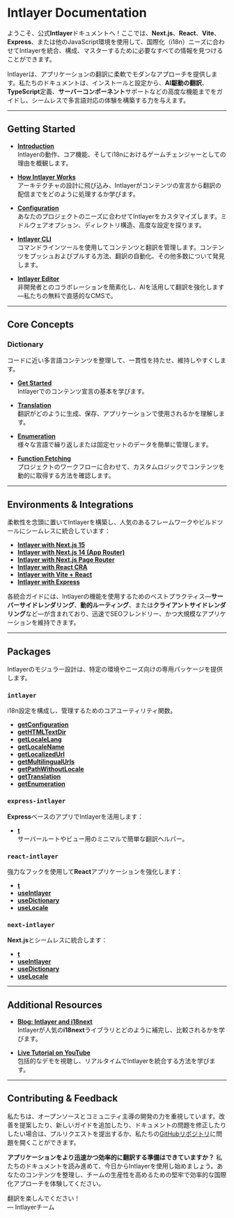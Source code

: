 # Intlayer Documentation

ようこそ、公式**Intlayer**ドキュメントへ！ここでは、**Next.js**、**React**、**Vite**、**Express**、または他のJavaScript環境を使用して、国際化（i18n）ニーズに合わせてIntlayerを統合、構成、マスターするために必要なすべての情報を見つけることができます。

Intlayerは、アプリケーションの翻訳に柔軟でモダンなアプローチを提供します。私たちのドキュメントは、インストールと設定から、**AI駆動の翻訳**、**TypeScript**定義、**サーバーコンポーネント**サポートなどの高度な機能までをガイドし、シームレスで多言語対応の体験を構築する力を与えます。

---

## Getting Started

- **[Introduction](https://github.com/aymericzip/intlayer/blob/main/docs/ja/introduction.md)**  
  Intlayerの動作、コア機能、そしてi18nにおけるゲームチェンジャーとしての理由を概観します。

- **[How Intlayer Works](https://github.com/aymericzip/intlayer/blob/main/docs/ja/how_works_intlayer.md)**  
  アーキテクチャの設計に飛び込み、Intlayerがコンテンツの宣言から翻訳の配信までをどのように処理するか学びます。

- **[Configuration](https://github.com/aymericzip/intlayer/blob/main/docs/ja/configuration.md)**  
  あなたのプロジェクトのニーズに合わせてIntlayerをカスタマイズします。ミドルウェアオプション、ディレクトリ構造、高度な設定を探ります。

- **[Intlayer CLI](https://github.com/aymericzip/intlayer/blob/main/docs/ja/intlayer_cli.md)**  
  コマンドラインツールを使用してコンテンツと翻訳を管理します。コンテンツをプッシュおよびプルする方法、翻訳の自動化、その他多数について発見します。

- **[Intlayer Editor](https://github.com/aymericzip/intlayer/blob/main/docs/ja/intlayer_editor.md)**  
  非開発者とのコラボレーションを簡素化し、AIを活用して翻訳を強化します—私たちの無料で直感的なCMSで。

---

## Core Concepts

### Dictionary

コードに近い多言語コンテンツを整理して、一貫性を持たせ、維持しやすくします。

- **[Get Started](https://github.com/aymericzip/intlayer/blob/main/docs/ja/dictionary/get_started.md)**  
  Intlayerでのコンテンツ宣言の基本を学びます。

- **[Translation](https://github.com/aymericzip/intlayer/blob/main/docs/ja/dictionary/translation.md)**  
  翻訳がどのように生成、保存、アプリケーションで使用されるかを理解します。

- **[Enumeration](https://github.com/aymericzip/intlayer/blob/main/docs/ja/dictionary/enumeration.md)**  
  様々な言語で繰り返しまたは固定セットのデータを簡単に管理します。

- **[Function Fetching](https://github.com/aymericzip/intlayer/blob/main/docs/ja/dictionary/function_fetching.md)**  
  プロジェクトのワークフローに合わせて、カスタムロジックでコンテンツを動的に取得する方法を確認します。

---

## Environments & Integrations

柔軟性を念頭に置いてIntlayerを構築し、人気のあるフレームワークやビルドツールにシームレスに統合しています：

- **[Intlayer with Next.js 15](https://github.com/aymericzip/intlayer/blob/main/docs/ja/intlayer_with_nextjs_15.md)**
- **[Intlayer with Next.js 14 (App Router)](https://github.com/aymericzip/intlayer/blob/main/docs/ja/intlayer_with_nextjs_14.md)**
- **[Intlayer with Next.js Page Router](https://github.com/aymericzip/intlayer/blob/main/docs/ja/intlayer_with_nextjs_page_router.md)**
- **[Intlayer with React CRA](https://github.com/aymericzip/intlayer/blob/main/docs/ja/intlayer_with_create_react_app.md)**
- **[Intlayer with Vite + React](https://github.com/aymericzip/intlayer/blob/main/docs/ja/intlayer_with_vite+react.md)**
- **[Intlayer with Express](https://github.com/aymericzip/intlayer/blob/main/docs/ja/intlayer_with_express.md)**

各統合ガイドには、Intlayerの機能を使用するためのベストプラクティス—**サーバーサイドレンダリング**、**動的ルーティング**、または**クライアントサイドレンダリング**など—が含まれており、迅速でSEOフレンドリー、かつ大規模なアプリケーションを維持できます。

---

## Packages

Intlayerのモジュラー設計は、特定の環境やニーズ向けの専用パッケージを提供します。

### `intlayer`

i18n設定を構成し、管理するためのコアユーティリティ関数。

- **[getConfiguration](https://github.com/aymericzip/intlayer/blob/main/docs/ja/packages/intlayer/getConfiguration.md)**
- **[getHTMLTextDir](https://github.com/aymericzip/intlayer/blob/main/docs/ja/packages/intlayer/getHTMLTextDir.md)**
- **[getLocaleLang](https://github.com/aymericzip/intlayer/blob/main/docs/ja/packages/intlayer/getLocaleLang.md)**
- **[getLocaleName](https://github.com/aymericzip/intlayer/blob/main/docs/ja/packages/intlayer/getLocaleName.md)**
- **[getLocalizedUrl](https://github.com/aymericzip/intlayer/blob/main/docs/ja/packages/intlayer/getLocalizedUrl.md)**
- **[getMultilingualUrls](https://github.com/aymericzip/intlayer/blob/main/docs/ja/packages/intlayer/getMultilingualUrls.md)**
- **[getPathWithoutLocale](https://github.com/aymericzip/intlayer/blob/main/docs/ja/packages/intlayer/getPathWithoutLocale.md)**
- **[getTranslation](https://github.com/aymericzip/intlayer/blob/main/docs/ja/packages/intlayer/getTranslation.md)**
- **[getEnumeration](https://github.com/aymericzip/intlayer/blob/main/docs/ja/packages/intlayer/getEnumeration.md)**

### `express-intlayer`

**Express**ベースのアプリでIntlayerを活用します：

- **[t](https://github.com/aymericzip/intlayer/blob/main/docs/ja/packages/express-intlayer/t.md)**  
  サーバールートやビュー用のミニマルで簡単な翻訳ヘルパー。

### `react-intlayer`

強力なフックを使用して**React**アプリケーションを強化します：

- **[t](https://github.com/aymericzip/intlayer/blob/main/docs/ja/packages/react-intlayer/t.md)**
- **[useIntlayer](https://github.com/aymericzip/intlayer/blob/main/docs/ja/packages/react-intlayer/useIntlayer.md)**
- **[useDictionary](https://github.com/aymericzip/intlayer/blob/main/docs/ja/packages/react-intlayer/useDictionary.md)**
- **[useLocale](https://github.com/aymericzip/intlayer/blob/main/docs/ja/packages/react-intlayer/useLocale.md)**

### `next-intlayer`

**Next.js**とシームレスに統合します：

- **[t](https://github.com/aymericzip/intlayer/blob/main/docs/ja/packages/next-intlayer/t.md)**
- **[useIntlayer](https://github.com/aymericzip/intlayer/blob/main/docs/ja/packages/next-intlayer/useIntlayer.md)**
- **[useDictionary](https://github.com/aymericzip/intlayer/blob/main/docs/ja/packages/next-intlayer/useDictionary.md)**
- **[useLocale](https://github.com/aymericzip/intlayer/blob/main/docs/ja/packages/next-intlayer/useLocale.md)**

---

## Additional Resources

- **[Blog: Intlayer and i18next](https://github.com/aymericzip/intlayer/blob/main/docs/ja/intlayer_with_i18next.md)**  
  Intlayerが人気の**i18next**ライブラリとどのように補完し、比較されるかを学びます。

- **[Live Tutorial on YouTube](https://youtu.be/W2G7KxuSD4c?si=GyU_KpVhr61razRw)**  
  包括的なデモを視聴し、リアルタイムでIntlayerを統合する方法を学びます。

---

## Contributing & Feedback

私たちは、オープンソースとコミュニティ主導の開発の力を重視しています。改善を提案したり、新しいガイドを追加したり、ドキュメントの問題を修正したりしたい場合は、プルリクエストを提出するか、私たちの[GitHubリポジトリ](https://github.com/aymericzip/intlayer/blob/main/docs)に問題を開くことができます。

**アプリケーションをより迅速かつ効率的に翻訳する準備はできていますか？** 私たちのドキュメントを読み進めて、今日からIntlayerを使用し始めましょう。あなたのコンテンツを整理し、チームの生産性を高めるための堅牢で効率的な国際化アプローチを体験してください。

翻訳を楽しんでください！  
— Intlayerチーム
